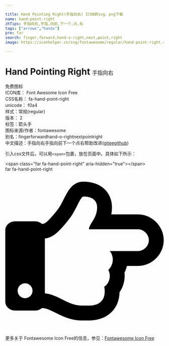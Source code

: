 ```yaml
---

title: Hand Pointing Right(手指向右) ICON转svg、png下载
name: hand-point-right
zhTips: 手指向右,手指,向前,下一个,点,右
tags: ["arrows","hands"]
pre: far
search: finger,forward,hand-o-right,next,point,right
image: https://iconhelper.cn/svg/fontawesome/regular/hand-point-right.svg

---
```


# Hand Pointing Right  <small style="font-size: 60%;font-weight: 100">手指向右</small>


<div class="detail-page">
<p>
<span><span class="badge-success badge">免费图标</span> </span>
<br/>
<span>
ICON库：
<span class="badge-secondary badge">Font Awesome Icon Free</span> 
</span>
<br/>
<span>
CSS名称：
<span class="badge-secondary badge">fa-hand-point-right</span> 
</span>
<br/>
<span>
unicode：
<span class="badge-secondary badge">f0a4</span> 
<copy-btn content='f0a4' btn-title=""></copy-btn>
<copy-btn :content='String.fromCodePoint(parseInt("f0a4", 16))' btn-title="复制U"></copy-btn>
</span><br/><span>样式：<span class="badge-light badge">常规(regular)</span></span>
<br/>
<span>
版本：
<span class="badge-secondary badge">2</span> 
</span><br/><span>标签：<span class="badge-light badge"><router-link to="/tags/arrows.html">箭头</router-link></span><span class="badge-light badge"><router-link to="/tags/hands.html">手</router-link></span></span>
<br/>
<span>图标来源/作者：<span class="badge-light badge">fontawesome</span></span> 
<br/>
<span>别名：<span class="badge-light badge">finger</span><span class="badge-light badge">forward</span><span class="badge-light badge">hand-o-right</span><span class="badge-light badge">next</span><span class="badge-light badge">point</span><span class="badge-light badge">right</span></span><br/><span class="zh-detail">中文描述：<span class="badge-primary badge">手指向右</span><span class="badge-primary badge">手指</span><span class="badge-primary badge">向前</span><span class="badge-primary badge">下一个</span><span class="badge-primary badge">点</span><span class="badge-primary badge">右</span><span class="help-link"><span>帮助改进</span>(<a href="https://gitee.com/liuwave/icon-helper/edit/master/json/fontawesome/regular/hand-point-right.json" target="_blank" rel="noopener noreferrer">gitee</a><a href="https://github.com/liuwave/icon-helper/edit/master/json/fontawesome/regular/hand-point-right.json" target="_blank" rel="noopener noreferrer">github</a></span>)</span><br/>
</p>
</div>
<div class="alert alert-dark">
  <i class="far fa-hand-point-right fa-xs"></i>
  <i class="far fa-hand-point-right fa-sm"></i>
  <i class="far fa-hand-point-right fa-lg"></i>
  <i class="far fa-hand-point-right fa-2x"></i>
  <i class="far fa-hand-point-right fa-3x"></i>
  <i class="far fa-hand-point-right fa-5x"></i>
  <i class="far fa-hand-point-right fa-7x"></i>
</div>
<div>
  <p>引入css文件后，可以用<code>&lt;span&gt;</code>包裹，放在页面中。具体如下所示：    
  </p>
  <div class="alert alert-primary" style="font-size: 14px">
    &lt;span class="far fa-hand-point-right" aria-hidden="true"&gt;&lt;/span&gt;
    <copy-btn content='<span class="far fa-hand-point-right" aria-hidden="true"></span>'></copy-btn>
  </div>
  <div class="alert alert-secondary">
    <i class="far fa-hand-point-right"
    style="font-size: 24px"
    aria-hidden="true"></i> far fa-hand-point-right
    <copy-btn content="far fa-hand-point-right" btn-title="复制图标名称"></copy-btn>
  </div>
</div>
<div id="svg" class="svg-wrap">
<svg xmlns="http://www.w3.org/2000/svg" viewBox="0 0 512 512"><path d="M428.8 137.6h-86.177a115.52 115.52 0 0 0 2.176-22.4c0-47.914-35.072-83.2-92-83.2-45.314 0-57.002 48.537-75.707 78.784-7.735 12.413-16.994 23.317-25.851 33.253l-.131.146-.129.148C135.662 161.807 127.764 168 120.8 168h-2.679c-5.747-4.952-13.536-8-22.12-8H32c-17.673 0-32 12.894-32 28.8v230.4C0 435.106 14.327 448 32 448h64c8.584 0 16.373-3.048 22.12-8h2.679c28.688 0 67.137 40 127.2 40h21.299c62.542 0 98.8-38.658 99.94-91.145 12.482-17.813 18.491-40.785 15.985-62.791A93.148 93.148 0 0 0 393.152 304H428.8c45.435 0 83.2-37.584 83.2-83.2 0-45.099-38.101-83.2-83.2-83.2zm0 118.4h-91.026c12.837 14.669 14.415 42.825-4.95 61.05 11.227 19.646 1.687 45.624-12.925 53.625 6.524 39.128-10.076 61.325-50.6 61.325H248c-45.491 0-77.21-35.913-120-39.676V215.571c25.239-2.964 42.966-21.222 59.075-39.596 11.275-12.65 21.725-25.3 30.799-39.875C232.355 112.712 244.006 80 252.8 80c23.375 0 44 8.8 44 35.2 0 35.2-26.4 53.075-26.4 70.4h158.4c18.425 0 35.2 16.5 35.2 35.2 0 18.975-16.225 35.2-35.2 35.2zM88 384c0 13.255-10.745 24-24 24s-24-10.745-24-24 10.745-24 24-24 24 10.745 24 24z"/></svg>
</div>
<detail full-name='fa-hand-point-right'></detail>

<Vssue title="关于“Hand Pointing Right”的评论" />
    
<div><p>更多关于  Fontawesome Icon Free的信息，参见：<a target="_blank" href="https://iconhelper.cn/fontawesome.html">Fontawesome Icon Free</a>
</p></div>
